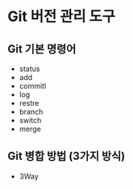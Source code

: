 # Git 버전 관리 도구
## Git 기본 명령어

- status
- add
- commitl
- log
- restre
- branch
- switch
- merge

## Git 병합 방법 (3가지 방식)
- 3Way